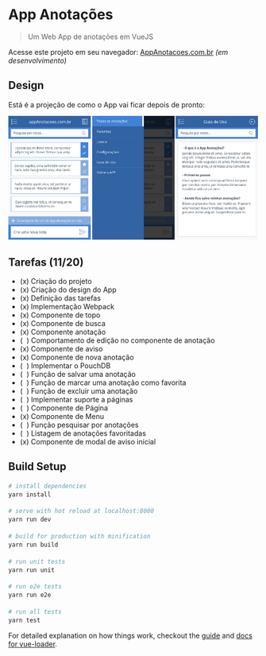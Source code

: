 # App Anotações

> Um Web App de anotações em VueJS

Acesse este projeto em seu navegador: [AppAnotacoes.com.br](http://appanotacoes.com.br/) *(em desenvolvimento)*

## Design
Está é a projeção de como o App vai ficar depois de pronto:

![Projeção do App](screenshots/projecao-app.png)

## Tarefas (11/20)
* (x) Criação do projeto
* (x) Criação do design do App
* (x) Definição das tarefas
* (x) Implementação Webpack
* (x) Componente de topo
* (x) Componente de busca
* (x) Componente anotação
* (&nbsp;&nbsp;) Comportamento de edição no componente de anotação
* (x) Componente de aviso
* (x) Componente de nova anotação
* (&nbsp;&nbsp;) Implementar o PouchDB
* (&nbsp;&nbsp;) Função de salvar uma anotação
* (&nbsp;&nbsp;) Função de marcar uma anotação como favorita
* (&nbsp;&nbsp;) Função de excluir uma anotação
* (&nbsp;&nbsp;) Implementar suporte a páginas
* (&nbsp;&nbsp;) Componente de Página
* (x) Componente de Menu
* (&nbsp;&nbsp;) Função pesquisar por anotações
* (&nbsp;&nbsp;) Listagem de anotações favoritadas
* (x) Componente de modal de aviso inicial

## Build Setup

``` bash
# install dependencies
yarn install

# serve with hot reload at localhost:8080
yarn run dev

# build for production with minification
yarn run build

# run unit tests
yarn run unit

# run e2e tests
yarn run e2e

# run all tests
yarn test
```

For detailed explanation on how things work, checkout the [guide](http://vuejs-templates.github.io/webpack/) and [docs for vue-loader](http://vuejs.github.io/vue-loader).
